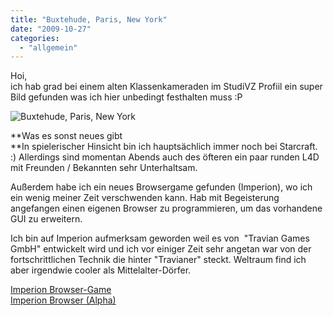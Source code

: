 ```yaml
---
title: "Buxtehude, Paris, New York"
date: "2009-10-27"
categories: 
  - "allgemein"
---
```


Hoi,  
ich hab grad bei einem alten Klassenkameraden im StudiVZ Profiil ein super Bild gefunden was ich hier unbedingt festhalten muss :P

![](images/buxtehude-paris-new-york-20.jpg "Buxtehude, Paris, New York")

**Was es sonst neues gibt  
**In spielerischer Hinsicht bin ich hauptsächlich immer noch bei Starcraft. :) Allerdings sind momentan Abends auch des öfteren ein paar runden L4D mit Freunden / Bekannten sehr Unterhaltsam.

Außerdem habe ich ein neues Browsergame gefunden (Imperion), wo ich ein wenig meiner Zeit verschwenden kann. Hab mit Begeisterung angefangen einen eigenen Browser zu programmieren, um das vorhandene GUI zu erweitern.

Ich bin auf Imperion aufmerksam geworden weil es von  "Travian Games GmbH" entwickelt wird und ich vor einiger Zeit sehr angetan war von der fortschrittlichen Technik die hinter "Travianer" steckt. Weltraum find ich aber irgendwie cooler als Mittelalter-Dörfer.

[Imperion Browser-Game](http://imperion.de "Imperion Browser-Game")  
[Imperion Browser (Alpha)](http://code.google.com/p/imperionbrowser "Imperion Browser win32 Applikation")
